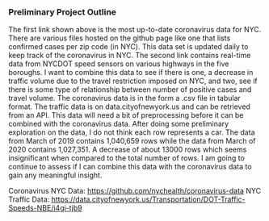 ### Preliminary Project Outline
The first link shown above is the most up-to-date coronavirus data for NYC.  There are various files hosted on the github page like one that lists confirmed cases per zip code (in NYC).  This data set is updated daily to keep track of the coronavirus in NYC.  The second link contains real-time data from NYCDOT speed sensors on various highways in the five boroughs.  I want to combine this data to see if there is one, a decrease in traffic volume due to the travel restriction imposed on NYC, and two, see if there is some type of relationship between number of positive cases and travel volume.  The coronavirus data is in the form a .csv file in tabular format.  The traffic data is on data.cityofnewyork.us and can be retrieved from an API.  This data will need a bit of preprocessing before it can be combined with the coronavirus data.
After doing some preliminary exploration on the data, I do not think each row represents a car.  The data from March of 2019 contains 1,040,659 rows while the data from March of 2020 contains 1,027,351.  A decrease of about 13000 rows which seems insignificant when compared to the total number of rows.  I am going to continue to assess if I can combine this data with the coronavirus data to gain any meaningful insight.

Coronavirus NYC Data: https://github.com/nychealth/coronavirus-data
NYC Traffic Data: https://data.cityofnewyork.us/Transportation/DOT-Traffic-Speeds-NBE/i4gi-tjb9

